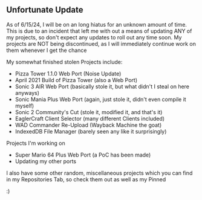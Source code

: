 ## Unfortunate Update
As of 6/15/24, I will be on an long hiatus for an unknown amount of time. This is due to an incident that left me with out a means of updating ANY of my projects, so don't expect any updates
to roll out any time soon. My projects are NOT being discontinued, as I will immediately continue work on them whenever I get the chance

My somewhat finished stolen Projects include:
- Pizza Tower 1.1.0 Web Port (Noise Update)
- April 2021 Build of Pizza Tower (also a Web Port)
- Sonic 3 AIR Web Port (basically stole it, but what didn't I steal on here anyways)
- Sonic Mania Plus Web Port (again, just stole it, didn't even compile it myself)
- Sonic 2 Community's Cut (stole it, modified it, and that's it)
- EaglerCraft Client Selector (many different Clients included)
- WAD Commander Re-Upload (Wayback Machine the goat)
- IndexedDB File Manager (barely seen any like it surprisingly)

Projects I'm working on
- Super Mario 64 Plus Web Port (a PoC has been made)
- Updating my other ports

I also have some other random, miscellaneous projects which you can find in my Repositories Tab, so check them out as well as my Pinned

:)
